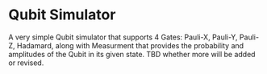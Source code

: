 # Qubit Simulator

A very simple Qubit simulator that supports 4 Gates: Pauli-X, Pauli-Y, Pauli-Z, Hadamard, along with Measurment that provides the probability and amplitudes of the Qubit in its given state. TBD whether more will be added or revised. 
